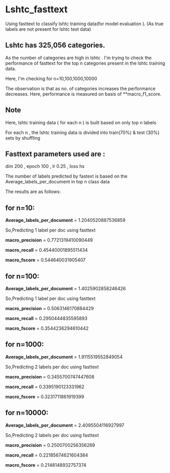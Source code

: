 # Lshtc_fasttext
Using fasttext to classify lshtc training data(for model evaluation ). 
(As true labels are not present for lshtc test data)
 
 <h2>Lshtc has 325,056 categories.</h2>
 
 

 <p>As the number of categories are high in lshtc . I'm trying to check the performance of fasttext for the top n categories present in the lshtc training data.</p>
 <p> Here, I'm checking for n=10,100,1000,10000</p>
 <p> The observation is that as no. of categories increases the performance decreases. Here, performance is measured on basis of **macro_f1_score.</p>


 <h2>Note</h2>
 <p> Here, lshtc training data ( for each n ) is built based on only top n labels</p>
 
 <p>For each n , the lshtc training data is divided into train(70%) & test (30%) sets by shuffling </p>
 
 
 <h2>Fasttext parameters used are :</h2>
    <p>dim 200 , epoch 100 , lr 0.25 , loss hs </p>
    <p> The number of labels predicted by fastext is based on the Average_labels_per_document in top n class data</p>
    <p>The results are as follows:</p>

<h2>for n=10:</h2>
  
  **Average_labels_per_document** = 1.2040520887536859

So,Predicting  1 label per doc using fasttext

**macro_precision** = 0.7721319410090449

**macro_recall** = 0.45440001895511434

**macro_fscore** = 0.544640031905407

<h2>for n=100:</h2>

**Average_labels_per_document** = 1.4025902858246426

So,Predicting  1 label per doc using fasttext


**macro_precision** = 0.5063146170884429

**macro_recall** = 0.2950444835595893

**macro_fscore** = 0.3544236294610442


<h2>for n=1000:</h2>

**Average_labels_per_document** = 1.9115519552849054

So,Predicting  2 labels per doc using fasttext

**macro_precision** = 0.3455700747447608

**macro_recall** = 0.3395190123331962

**macro_fscore** = 0.3231711861919399


<h2>for n=10000:</h2>

**Average_labels_per_document** = 2.4095504116927997

So,Predicting  2 labels per doc using fasttext

**macro_precision** = 0.2500700256356269

**macro_recall** = 0.22185674621604384

**macro_fscore** = 0.2148148932757374

